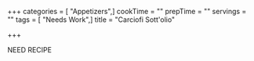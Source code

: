+++
categories = [ "Appetizers",]
cookTime = ""
prepTime = ""
servings = ""
tags = [ "Needs Work",]
title = "Carciofi Sott'olio"

+++

NEED RECIPE